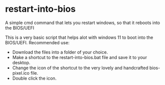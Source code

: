 # restart-into-bios
A simple cmd command that lets you restart windows, so that it reboots into the BIOS/UEFI

This is a very basic script that helps alot with windows 11 to boot into the BIOS/UEFI.
Recommended use:
- Download the files into a folder of your choice.
- Make a shortcut to the restart-into-bios.bat file and save it to your desktop.
- Change the icon of the shortcut to the very lovely and handcrafted bios-pixel.ico file.
- Double click the icon.
